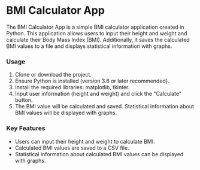 # BMI Calculator App
The BMI Calculator App is a simple BMI calculator application created in Python. This application allows users to input their height and weight and calculate their Body Mass Index (BMI). Additionally, it saves the calculated BMI values to a file and displays statistical information with graphs.

### Usage
1. Clone or download the project.
2. Ensure Python is installed (version 3.6 or later recommended).
3. Install the required libraries: matplotlib, tkinter.
4. Input user information (height and weight) and click the "Calculate" button.
5. The BMI value will be calculated and saved. Statistical information about BMI values will be displayed with graphs.

### Key Features
- Users can input their height and weight to calculate BMI.
- Calculated BMI values are saved to a CSV file.
- Statistical information about calculated BMI values can be displayed with graphs.
